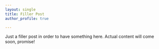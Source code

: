 ```yaml
---
layout: single
title: Filler Post
author_profile: true

---
```

Just a filler post in order to have something here. Actual content will come soon, promise!